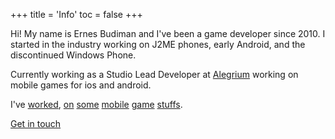 +++
title = 'Info'
toc = false
+++

Hi! My name is Ernes Budiman and I've been a game developer since 2010. I started in the industry working on J2ME phones, early Android, and the discontinued Windows Phone. 

Currently working as a Studio Lead Developer at [Alegrium](https://www.alegrium.com/) working on mobile games for ios and android. 

I've [worked](http://www.gameloft.com/mobile-games/batman-the-dark-knight-rises/), [on](http://apps.microsoft.com/windows/en-us/app/cars-fast-as-lightning/f9ddd872-1ff2-4dc9-8684-d62513d7fecb) [some](http://www.windowsphone.com/s?appid=f9d4703c-60fb-409d-80a6-423329322544) [mobile](https://apps.apple.com/us/app/cash-inc-fame-fortune-game/id1270598321#?platform=iphone) [game](https://apps.apple.com/us/app/serenitys-spa-happy-retreat/id6446709410) [stuffs](https://apps.apple.com/us/app/space-inc/id1479456312).

[Get in touch](mailto:ernesernesto@gmail.com)
